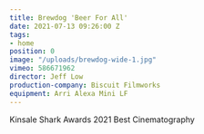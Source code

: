 ```yaml
---
title: Brewdog 'Beer For All'
date: 2021-07-13 09:26:00 Z
tags:
- home
position: 0
image: "/uploads/brewdog-wide-1.jpg"
vimeo: 586671962
director: Jeff Low
production-company: Biscuit Filmworks
equipment: Arri Alexa Mini LF
---
```


Kinsale Shark Awards 2021 Best Cinematography 